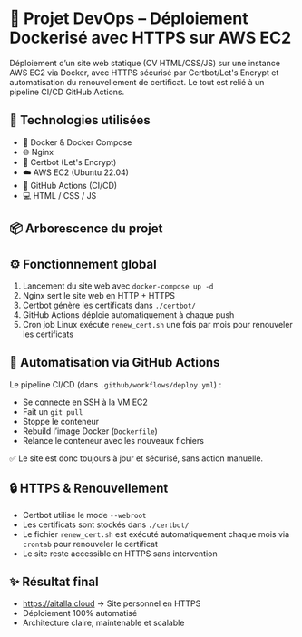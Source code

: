 # 🚀 Projet DevOps – Déploiement Dockerisé avec HTTPS sur AWS EC2

Déploiement d’un site web statique (CV HTML/CSS/JS) sur une instance AWS EC2 via Docker, avec HTTPS sécurisé par Certbot/Let's Encrypt et automatisation du renouvellement de certificat. Le tout est relié à un pipeline CI/CD GitHub Actions.

## 🧰 Technologies utilisées

- 🐳 Docker & Docker Compose
- 🌐 Nginx
- 🔐 Certbot (Let's Encrypt)
- ☁️ AWS EC2 (Ubuntu 22.04)
- 🧪 GitHub Actions (CI/CD)
- 💻 HTML / CSS / JS

## 📦 Arborescence du projet


## ⚙️ Fonctionnement global

1. Lancement du site web avec `docker-compose up -d`
2. Nginx sert le site web en HTTP + HTTPS
3. Certbot génère les certificats dans `./certbot/`
4. GitHub Actions déploie automatiquement à chaque push
5. Cron job Linux exécute `renew_cert.sh` une fois par mois pour renouveler les certificats

## 🔄 Automatisation via GitHub Actions

Le pipeline CI/CD (dans `.github/workflows/deploy.yml`) :

- Se connecte en SSH à la VM EC2
- Fait un `git pull`
- Stoppe le conteneur
- Rebuild l’image Docker (`Dockerfile`)
- Relance le conteneur avec les nouveaux fichiers

✅ Le site est donc toujours à jour et sécurisé, sans action manuelle.

## 🔒 HTTPS & Renouvellement

- Certbot utilise le mode `--webroot`
- Les certificats sont stockés dans `./certbot/`
- Le fichier `renew_cert.sh` est exécuté automatiquement chaque mois via `crontab` pour renouveler le certificat
- Le site reste accessible en HTTPS sans intervention

## ✨ Résultat final

- https://aitalla.cloud → Site personnel en HTTPS
- Déploiement 100% automatisé
- Architecture claire, maintenable et scalable
